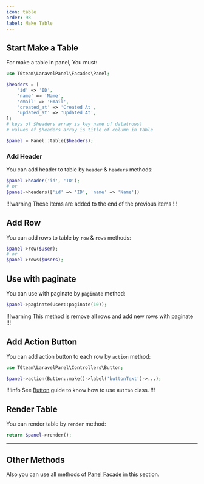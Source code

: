 ```yaml
---
icon: table
order: 98
label: Make Table
---
```


## Start Make a Table
For make a table in panel, You must:

```php
use T0team\LaravelPanel\Facades\Panel;

$headers = [
    'id' => 'ID',
    'name' => 'Name',
    'email' => 'Email',
    'created_at' => 'Created At',
    'updated_at' => 'Updated At',
];
# keys of $headers array is key name of data(rows)
# values of $headers array is title of column in table

$panel = Panel::table($headers);
```

### Add Header
You can add header to table by `header` & `headers` methods:

```php
$panel->header('id', 'ID');
# or
$panel->headers(['id' => 'ID', 'name' => 'Name'])
```

!!!warning
These Items are added to the end of the previous items
!!!

## Add Row
You can add rows to table by `row` & `rows` methods:

```php
$panel->row($user);
# or
$panel->rows($users);
```

## Use with paginate
You can use with paginate by `paginate` method:

```php
$panel->paginate(User::paginate(10));
```

!!!warning
This method is remove all rows and add new rows with paginate
!!!

## Add Action Button
You can add action button to each row by `action` method:

```php
use T0team\LaravelPanel\Controllers\Button;

$panel->action(Button::make()->label('buttonText')->...);
```

!!!info
See [Button](/components/button) guide to know how to use `Button` class.
!!!

## Render Table
You can render table by `render` method:

```php
return $panel->render();
```

----
## Other Methods
Also you can use all methods of [Panel Facade](/features/panel-facade) in this section.
